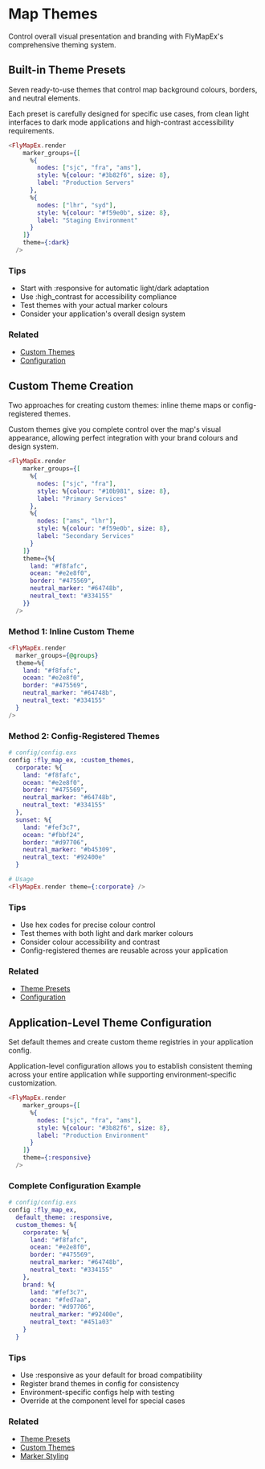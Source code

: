 # Map Themes

Control overall visual presentation and branding with FlyMapEx's comprehensive theming system.

## Built-in Theme Presets
Seven ready-to-use themes that control map background colours, borders, and neutral elements.

Each preset is carefully designed for specific use cases, from clean light interfaces to dark mode applications and high-contrast accessibility requirements.

```heex
<FlyMapEx.render
    marker_groups={[
      %{
        nodes: ["sjc", "fra", "ams"],
        style: %{colour: "#3b82f6", size: 8},
        label: "Production Servers"
      },
      %{
        nodes: ["lhr", "syd"],
        style: %{colour: "#f59e0b", size: 8},
        label: "Staging Environment"
      }
    ]}
    theme={:dark}
  />
```
### Tips
- Start with :responsive for automatic light/dark adaptation
- Use :high_contrast for accessibility compliance
- Test themes with your actual marker colours
- Consider your application's overall design system
### Related
- [Custom Themes](#custom)
- [Configuration](#configuration)
## Custom Theme Creation
Two approaches for creating custom themes: inline theme maps or config-registered themes.

Custom themes give you complete control over the map's visual appearance, allowing perfect integration with your brand colours and design system.

```heex
<FlyMapEx.render
    marker_groups={[
      %{
        nodes: ["sjc", "fra"],
        style: %{colour: "#10b981", size: 8},
        label: "Primary Services"
      },
      %{
        nodes: ["ams", "lhr"],
        style: %{colour: "#f59e0b", size: 8},
        label: "Secondary Services"
      }
    ]}
    theme={%{
      land: "#f8fafc",
      ocean: "#e2e8f0",
      border: "#475569",
      neutral_marker: "#64748b",
      neutral_text: "#334155"
    }}
  />
```
### Method 1: Inline Custom Theme
```heex
<FlyMapEx.render
  marker_groups={@groups}
  theme=%{
    land: "#f8fafc",
    ocean: "#e2e8f0",
    border: "#475569",
    neutral_marker: "#64748b",
    neutral_text: "#334155"
  }
/>
```
### Method 2: Config-Registered Themes
```elixir
# config/config.exs
config :fly_map_ex, :custom_themes,
  corporate: %{
    land: "#f8fafc",
    ocean: "#e2e8f0",
    border: "#475569",
    neutral_marker: "#64748b",
    neutral_text: "#334155"
  },
  sunset: %{
    land: "#fef3c7",
    ocean: "#fbbf24",
    border: "#d97706",
    neutral_marker: "#b45309",
    neutral_text: "#92400e"
  }

# Usage
<FlyMapEx.render theme={:corporate} />
```
### Tips
- Use hex codes for precise colour control
- Test themes with both light and dark marker colours
- Consider colour accessibility and contrast
- Config-registered themes are reusable across your application
### Related
- [Theme Presets](#presets)
- [Configuration](#configuration)
## Application-Level Theme Configuration
Set default themes and create custom theme registries in your application config.

Application-level configuration allows you to establish consistent theming across your entire application while supporting environment-specific customization.

```heex
<FlyMapEx.render
    marker_groups={[
      %{
        nodes: ["sjc", "fra", "ams"],
        style: %{colour: "#3b82f6", size: 8},
        label: "Production Environment"
      }
    ]}
    theme={:responsive}
  />
```
### Complete Configuration Example
```elixir
# config/config.exs
config :fly_map_ex,
  default_theme: :responsive,
  custom_themes: %{
    corporate: %{
      land: "#f8fafc",
      ocean: "#e2e8f0",
      border: "#475569",
      neutral_marker: "#64748b",
      neutral_text: "#334155"
    },
    brand: %{
      land: "#fef3c7",
      ocean: "#fed7aa",
      border: "#d97706",
      neutral_marker: "#92400e",
      neutral_text: "#451a03"
    }
  }
```
### Tips
- Use :responsive as your default for broad compatibility
- Register brand themes in config for consistency
- Environment-specific configs help with testing
- Override at the component level for special cases
### Related
- [Theme Presets](#presets)
- [Custom Themes](#custom)
- [Marker Styling](marker_styling.md)